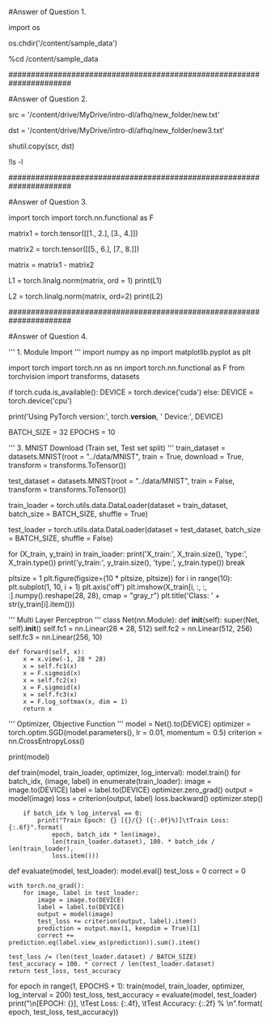 #Answer of Question 1.

import os

os.chdir('/content/sample_data')

%cd /content/sample_data

######################################################################

#Answer of Question 2.

src = '/content/drive/MyDrive/intro-dl/afhq/new_folder/new.txt'

dst = '/content/drive/MyDrive/intro-dl/afhq/new_folder/new3.txt'

shutil.copy(scr, dst)

!ls -l

######################################################################

#Answer of Question 3.

import torch
import torch.nn.functional as F

matrix1 = torch.tensor([[1., 2.], [3., 4.]])

matrix2 = torch.tensor([[5., 6.], [7., 8.]])

matrix = matrix1 - matrix2

L1 = torch.linalg.norm(matrix, ord = 1)
print(L1)

L2 = torch.linalg.norm(matrix, ord=2)
print(L2)

######################################################################

#Answer of Question 4.

''' 1. Module Import '''
import numpy as np
import matplotlib.pyplot as plt

import torch
import torch.nn as nn
import torch.nn.functional as F
from torchvision import transforms, datasets

if torch.cuda.is_available():
    DEVICE = torch.device('cuda')
else:
    DEVICE = torch.device('cpu')

print('Using PyTorch version:', torch.__version__, ' Device:', DEVICE)

BATCH_SIZE = 32
EPOCHS = 10

''' 3. MNIST Download (Train set, Test set split) '''
train_dataset = datasets.MNIST(root = "../data/MNIST",
                               train = True,
                               download = True,
                               transform = transforms.ToTensor())

test_dataset = datasets.MNIST(root = "../data/MNIST",
                              train = False,
                              transform = transforms.ToTensor())

train_loader = torch.utils.data.DataLoader(dataset = train_dataset,
                                           batch_size = BATCH_SIZE,
                                           shuffle = True)

test_loader = torch.utils.data.DataLoader(dataset = test_dataset,
                                          batch_size = BATCH_SIZE,
                                          shuffle = False)

for (X_train, y_train) in train_loader:
    print('X_train:', X_train.size(), 'type:', X_train.type())
    print('y_train:', y_train.size(), 'type:', y_train.type())
    break

pltsize = 1
plt.figure(figsize=(10 * pltsize, pltsize))
for i in range(10):
    plt.subplot(1, 10, i + 1)
    plt.axis('off')
    plt.imshow(X_train[i, :, :, :].numpy().reshape(28, 28), cmap = "gray_r")
    plt.title('Class: ' + str(y_train[i].item()))

''' Multi Layer Perceptron '''
class Net(nn.Module):
    def __init__(self):
        super(Net, self).__init__()
        self.fc1 = nn.Linear(28 * 28, 512)
        self.fc2 = nn.Linear(512, 256)
        self.fc3 = nn.Linear(256, 10)

    def forward(self, x):
        x = x.view(-1, 28 * 28)
        x = self.fc1(x)
        x = F.sigmoid(x)
        x = self.fc2(x)
        x = F.sigmoid(x)
        x = self.fc3(x)
        x = F.log_softmax(x, dim = 1)
        return x

''' Optimizer, Objective Function '''
model = Net().to(DEVICE)
optimizer = torch.optim.SGD(model.parameters(), lr = 0.01, momentum = 0.5)
criterion = nn.CrossEntropyLoss()

print(model)

def train(model, train_loader, optimizer, log_interval):
    model.train()
    for batch_idx, (image, label) in enumerate(train_loader):
        image = image.to(DEVICE)
        label = label.to(DEVICE)
        optimizer.zero_grad()
        output = model(image)
        loss = criterion(output, label)
        loss.backward()
        optimizer.step()

        if batch_idx % log_interval == 0:
            print("Train Epoch: {} [{}/{} ({:.0f}%)]\tTrain Loss: {:.6f}".format(
                epoch, batch_idx * len(image),
                len(train_loader.dataset), 100. * batch_idx / len(train_loader),
                loss.item()))

def evaluate(model, test_loader):
    model.eval()
    test_loss = 0
    correct = 0

    with torch.no_grad():
        for image, label in test_loader:
            image = image.to(DEVICE)
            label = label.to(DEVICE)
            output = model(image)
            test_loss += criterion(output, label).item()
            prediction = output.max(1, keepdim = True)[1]
            correct += prediction.eq(label.view_as(prediction)).sum().item()

    test_loss /= (len(test_loader.dataset) / BATCH_SIZE)
    test_accuracy = 100. * correct / len(test_loader.dataset)
    return test_loss, test_accuracy

for epoch in range(1, EPOCHS + 1):
    train(model, train_loader, optimizer, log_interval = 200)
    test_loss, test_accuracy = evaluate(model, test_loader)
    print("\n[EPOCH: {}], \tTest Loss: {:.4f}, \tTest Accuracy: {:.2f} % \n".format(
        epoch, test_loss, test_accuracy))
